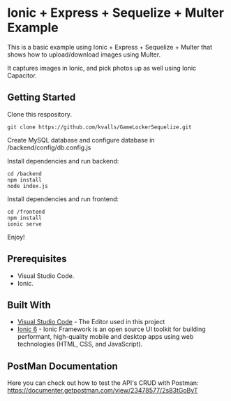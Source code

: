 # Ionic + Express + Sequelize + Multer Example

This is a basic example using Ionic + Express + Sequelize + Multer that shows how to upload/download images using Multer.

It captures images in Ionic, and pick photos up as well using Ionic Capacitor.

## Getting Started

Clone this respository.

```
git clone https://github.com/kvalls/GameLockerSequelize.git
```

Create MySQL database and configure database in /backend/config/db.config.js

Install dependencies and run backend:

```
cd /backend
npm install
node index.js
```

Install dependencies and run frontend:

```
cd /frontend
npm install
ionic serve
```

Enjoy!

## Prerequisites

* Visual Studio Code.
* Ionic.

## Built With

* [Visual Studio Code](https://code.visualstudio.com/) - The Editor used in this project
* [Ionic 6](https://ionicframework.com/docs/intro) - Ionic Framework is an open source UI toolkit for building performant, high-quality mobile and desktop apps using web technologies (HTML, CSS, and JavaScript).

## PostMan Documentation

Here you can check out how to test the API's CRUD with Postman:
https://documenter.getpostman.com/view/23478577/2s83tGoByT